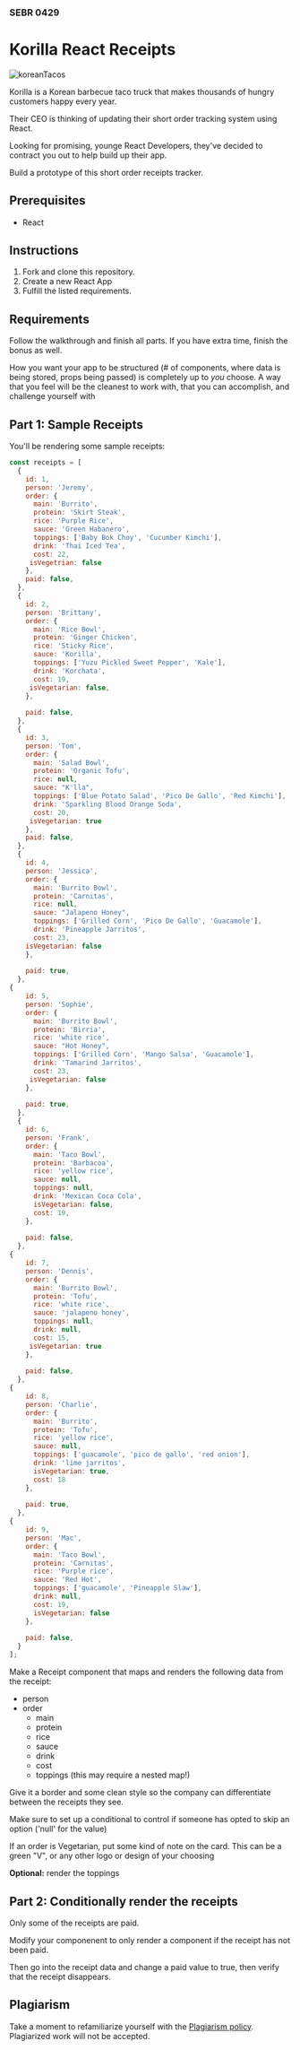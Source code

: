 ### SEBR 0429

# Korilla React Receipts

![koreanTacos](https://www.foodnetwork.com/content/dam/images/food/fullset/2014/4/16/0/DV1906H_Korean-Bulgogi-Taco-Recipe_s4x3.jpg)



Korilla is a Korean barbecue taco truck that makes thousands of hungry customers
happy every year.

Their CEO is thinking of updating their short order tracking system using React.

Looking for promising, younge React Developers, they've decided to contract you out to help build up their app.

Build a prototype of this short order receipts tracker.

## Prerequisites

- React

## Instructions

1. Fork and clone this repository.
1. Create a new React App
1. Fulfill the listed requirements.

## Requirements

Follow the walkthrough and finish all parts. If you have extra time, finish the
bonus as well.

How you want your app to be structured (# of components, where data is being stored, props being passed) is completely up to *you* choose. A way that you feel will be the cleanest to work with, that you can accomplish, and challenge yourself with


## Part 1: Sample Receipts

You'll be rendering some sample receipts:

```js
const receipts = [
  {
    id: 1,
    person: 'Jeremy',
    order: {
      main: 'Burrito',
      protein: 'Skirt Steak',
      rice: 'Purple Rice',
      sauce: 'Green Habanero',
      toppings: ['Baby Bok Choy', 'Cucumber Kimchi'],
      drink: 'Thai Iced Tea',
      cost: 22,
     isVegetrian: false
    },
    paid: false,
  },
  {
    id: 2,
    person: 'Brittany',
    order: {
      main: 'Rice Bowl',
      protein: 'Ginger Chicken',
      rice: 'Sticky Rice',
      sauce: 'Korilla',
      toppings: ['Yuzu Pickled Sweet Pepper', 'Kale'],
      drink: 'Korchata',
      cost: 19,
     isVegetarian: false,
    },
    
    paid: false,
  },
  {
    id: 3,
    person: 'Tom',
    order: {
      main: 'Salad Bowl',
      protein: 'Organic Tofu',
      rice: null,
      sauce: "K'lla",
      toppings: ['Blue Potato Salad', 'Pico De Gallo', 'Red Kimchi'],
      drink: 'Sparkling Blood Orange Soda',
      cost: 20,
     isVegetarian: true
    },
    paid: false,
  },
  {
    id: 4,
    person: 'Jessica',
    order: {
      main: 'Burrito Bowl',
      protein: 'Carnitas',
      rice: null,
      sauce: "Jalapeno Honey",
      toppings: ['Grilled Corn', 'Pico De Gallo', 'Guacamole'],
      drink: 'Pineapple Jarritos',
      cost: 23,
    isVegetarian: false
    },
    
    paid: true,
  },
{
    id: 5,
    person: 'Sophie',
    order: {
      main: 'Burrito Bowl',
      protein: 'Birria',
      rice: 'white rice',
      sauce: "Hot Honey",
      toppings: ['Grilled Corn', 'Mango Salsa', 'Guacamole'],
      drink: 'Tamarind Jarritos',
      cost: 23,
     isVegetarian: false
    },
    
    paid: true,
  },
  {
    id: 6,
    person: 'Frank',
    order: {
      main: 'Taco Bowl',
      protein: 'Barbacoa',
      rice: 'yellow rice',
      sauce: null,
      toppings: null,
      drink: 'Mexican Coca Cola',
      isVegetarian: false,
      cost: 19,
    },
    
    paid: false,
  },
{
    id: 7,
    person: 'Dennis',
    order: {
      main: 'Burrito Bowl',
      protein: 'Tofu',
      rice: 'white rice',
      sauce: 'jalapeno honey',
      toppings: null,
      drink: null,
      cost: 15,
     isVegetarian: true
    },
    
    paid: false,
  },
{
    id: 8,
    person: 'Charlie',
    order: {
      main: 'Burrito',
      protein: 'Tofu',
      rice: 'yellow rice',
      sauce: null,
      toppings: ['guacamole', 'pico de gallo', 'red onion'],
      drink: 'lime jarritos',
      isVegetarian: true,
      cost: 18
    },
    
    paid: true,
  },
{
    id: 9,
    person: 'Mac',
    order: {
      main: 'Taco Bowl',
      protein: 'Carnitas',
      rice: 'Purple rice',
      sauce: 'Red Hot',
      toppings: ['guacamole', 'Pineapple Slaw'],
      drink: null,
      cost: 19,
      isVegetarian: false
    },
   
    paid: false,
  }
];
```

Make a Receipt component that maps and renders the following data from the receipt:

- person
- order
  - main
  - protein
  - rice
  - sauce
  - drink
  - cost
  - toppings (this may require a nested map!)
 
Give it a border and some clean style so the company can differentiate between the receipts they see.

Make sure to set up a conditional to control if someone has opted to skip an option ('null' for the value)

If an order is Vegetarian, put some kind of note on the card. This can be a green "V", or any other logo or design of your choosing

**Optional:** render the toppings


## Part 2: Conditionally render the receipts

Only some of the receipts are paid.

Modify your componenent to only render a component if the receipt
has not been paid.

Then go into the receipt data and change a paid value to true, then verify that
the receipt disappears.



## Plagiarism

Take a moment to refamiliarize yourself with the
[Plagiarism policy](https://git.generalassemb.ly/DC-WDI/Administrative/blob/master/plagiarism.md).
Plagiarized work will not be accepted.

